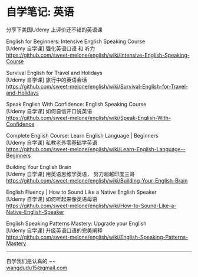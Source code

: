 # 自学笔记:   英语

分享下美国Udemy 上评价还不错的英语课

English for Beginners: Intensive English Speaking Course <br/>
[Udemy 自学课]  强化英语口语 和 听力 <br/>
https://github.com/sweet-melone/english/wiki/Intensive-English-Speaking-Course


Survival English for Travel and Holidays<br/>
[Udemy 自学课]  旅行中的英语会话<br/>
https://github.com/sweet-melone/english/wiki/Survival-English-for-Travel-and-Holidays


Speak English With Confidence: English Speaking Course<br/>
[Udemy 自学课]  如何自信开口说英语<br/>
https://github.com/sweet-melone/english/wiki/Speak-English-With-Confidence


Complete English Course: Learn English Language | Beginners  <br/>
[Udemy 自学课]  私教老外零基础学英语 <br/>
https://github.com/sweet-melone/english/wiki/Learn-English-Language--Beginners


Building Your English Brain	 <br/>
[Udemy 自学课]  用英语思维学英语， 努力超越印度三哥 <br/>
https://github.com/sweet-melone/english/wiki/Building-Your-English-Brain


English Fluency | How to Sound Like a Native English Speaker<br/>
[Udemy 自学课]  如何听起来像英语母语<br/>
https://github.com/sweet-melone/english/wiki/How-to-Sound-Like-a-Native-English-Speaker

English Speaking Patterns Mastery: Upgrade your English<br/>
[Udemy 自学课]  升级英语口语的完美阐释<br/>
https://github.com/sweet-melone/english/wiki/English-Speaking-Patterns-Mastery

-----------------------------------------------

自学我们是认真的 ~~  <br/>
wangdudu15@gmail.com

